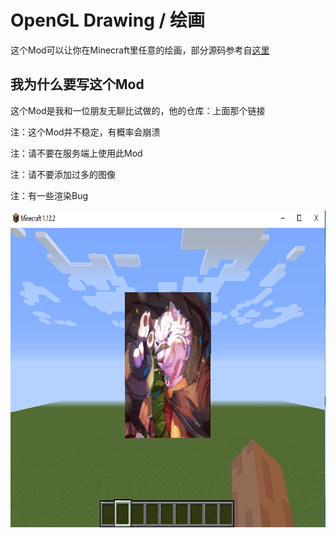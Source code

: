 # OpenGL Drawing / 绘画

这个Mod可以让你在Minecraft里任意的绘画，部分源码参考自[这里](https://github.com/gujunfenzhan/EasyPixelPaint)

## 我为什么要写这个Mod

这个Mod是我和一位朋友无聊比试做的，他的仓库：上面那个链接

注：这个Mod并不稳定，有概率会崩溃

注：请不要在服务端上使用此Mod

注：请不要添加过多的图像

注：有一些渲染Bug

<img src="image.png" width="855" height="507">